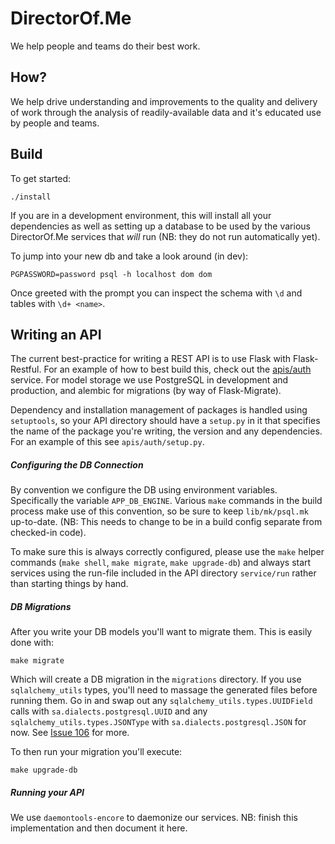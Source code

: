DirectorOf.Me
=============

We help people and teams do their best work.

How?
----

We help drive understanding and improvements to the quality and delivery of
work through the analysis of readily-available data and it's educated use by
people and teams.

Build
-----

To get started:

```
./install
```

If you are in a development environment, this will install all your
dependencies as well as setting up a database to be used by the various
DirectorOf.Me services that *will* run (NB: they do not run automatically
yet).

To jump into your new db and take a look around (in dev):

```
PGPASSWORD=password psql -h localhost dom dom
```

Once greeted with the prompt you can inspect the schema with `\d` and tables
with `\d+ <name>`.


Writing an API
--------------

The current best-practice for writing a REST API is to use Flask with
Flask-Restful. For an example of how to best build this, check out the
[apis/auth](/apis/auth) service. For model storage we use PostgreSQL in
development and production, and alembic for migrations (by way of
Flask-Migrate).

Dependency and installation management of packages is handled using `setuptools`,
so your API directory should have a `setup.py` in it that specifies the name
of the package you're writing, the version and any dependencies. For an
example of this see `apis/auth/setup.py`.

##### Configuring the DB Connection

By convention we configure the DB using environment variables. Specifically
the variable `APP_DB_ENGINE`. Various `make` commands in the build process
make use of this convention, so be sure to keep `lib/mk/psql.mk` up-to-date.
(NB: This needs to change to be in a build config separate from checked-in
code).

To make sure this is always correctly configured, please use the `make` helper
commands (`make shell`, `make migrate`, `make upgrade-db`) and always start
services using the run-file included in the API directory `service/run` rather
than starting things by hand.

##### DB Migrations

After you write your DB models you'll want to migrate them. This is easily done with:

```
make migrate
```

Which will create a DB migration in the `migrations` directory. If you use
`sqlalchemy_utils` types, you'll need to massage the generated files before
running them. Go in and swap out any `sqlalchemy_utils.types.UUIDField` calls
with `sa.dialects.postgresql.UUID` and any `sqlalchemy_utils.types.JSONType`
with `sa.dialects.postgresql.JSON` for now. See
[Issue 106](https://github.com/kvesteri/sqlalchemy-utils/issues/106) for more.

To then run your migration you'll execute:

```
make upgrade-db
```

##### Running your API

We use `daemontools-encore` to daemonize our services. NB: finish this
implementation and then document it here.
